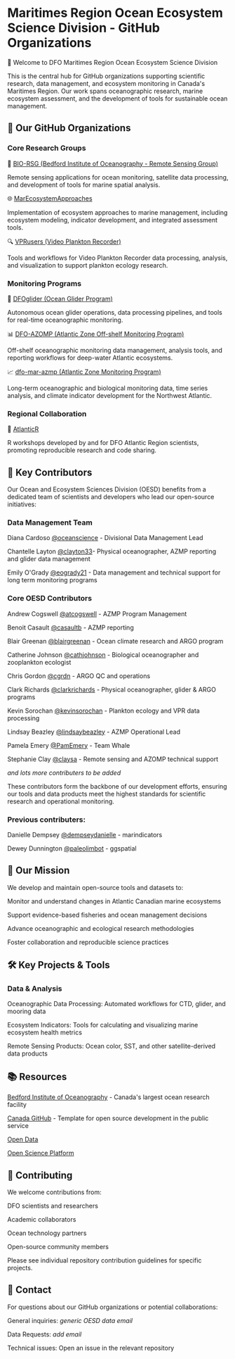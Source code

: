 # Maritimes Region Ocean Ecosystem Science Division - GitHub Organizations

🌊 Welcome to DFO Maritimes Region Ocean Ecosystem Science Division

This is the central hub for GitHub organizations supporting scientific research, data management, and ecosystem monitoring in Canada's Maritimes Region. Our work spans oceanographic research, marine ecosystem assessment, and the development of tools for sustainable ocean management.

## 🏢 Our GitHub Organizations

### Core Research Groups

🔬 [BIO-RSG (Bedford Institute of Oceanography - Remote Sensing Group)](https://github.com/BIO-RSG)

Remote sensing applications for ocean monitoring, satellite data processing, and development of tools for marine spatial analysis.

🌐 [MarEcosystemApproaches](https://github.com/MarEcosystemApproaches)

Implementation of ecosystem approaches to marine management, including ecosystem modeling, indicator development, and integrated assessment tools.

🔍 [VPRusers (Video Plankton Recorder)](https://github.com/VPRusers)

Tools and workflows for Video Plankton Recorder data processing, analysis, and visualization to support plankton ecology research.

### Monitoring Programs

🌊 [DFOglider (Ocean Glider Program)](https://github.com/DFOglider)

Autonomous ocean glider operations, data processing pipelines, and tools for real-time oceanographic monitoring.

📊 [DFO-AZOMP (Atlantic Zone Off-shelf Monitoring Program)](https://github.com/DFO-AZOMP)


Off-shelf oceanographic monitoring data management, analysis tools, and reporting workflows for deep-water Atlantic ecosystems.

📈 [dfo-mar-azmp (Atlantic Zone Monitoring Program)](https://github.com/dfo-mar-azmp)

Long-term oceanographic and biological monitoring data, time series analysis, and climate indicator development for the Northwest Atlantic.

### Regional Collaboration

🤝 [AtlanticR](https://github.com/AtlanticR)

R workshops developed by and for DFO Atlantic Region scientists, promoting reproducible research and code sharing.

## 👥 Key Contributors

Our Ocean and Ecosystem Sciences Division (OESD) benefits from a dedicated team of scientists and developers who lead our open-source initiatives:

### Data Management Team

Diana Cardoso [@oceanscience](https://github.com/oceanscience) - Divisional Data Management Lead

Chantelle Layton [@clayton33](https://github.com/clayton33)- Physical oceanographer, AZMP reporting and glider data management

Emily O'Grady [@eogrady21](https://github.com/eogrady21) - Data management and technical support for long term monitoring programs 



### Core OESD Contributors

Andrew Cogswell [@atcogswell](https://github.com/atcogswell) - AZMP Program Management

Benoit Casault [@casaultb](https://github.com/casaultb) - AZMP reporting

Blair Greenan [@blairgreenan](https://github.com/blairgreenan)  - Ocean climate research and ARGO program

Catherine Johnson [@cathjohnson](https://github.com/cathjohnson) - Biological oceanographer and zooplankton ecologist

Chris Gordon [@cgrdn](https://github.com/cgrdn) - ARGO QC and operations

Clark Richards [@clarkrichards](https://github.com/clarkrichards) - Physical oceanographer, glider & ARGO programs

Kevin Sorochan [@kevinsorochan](https://github.com/kevinsorochan) - Plankton ecology and VPR data processing

Lindsay Beazley [@lindsaybeazley](https://github.com/lindsaybeazley)  - AZMP Operational Lead

Pamela Emery [@PamEmery](https://github.com/PamEmery) - Team Whale

Stephanie Clay [@claysa](https://github.com/claysa) - Remote sensing and AZOMP technical support

*and lots more contributers to be added*


These contributors form the backbone of our development efforts, ensuring our tools and data products meet the highest standards for scientific research and operational monitoring.

### Previous contributers:

Danielle Dempsey [@dempseydanielle](https://github.com/dempseydanielle) - marindicators 

Dewey Dunnington [@paleolimbot](https://github.com/paleolimbot) - ggspatial 

## 🎯 Our Mission

We develop and maintain open-source tools and datasets to:

Monitor and understand changes in Atlantic Canadian marine ecosystems

Support evidence-based fisheries and ocean management decisions

Advance oceanographic and ecological research methodologies

Foster collaboration and reproducible science practices


## 🛠️ Key Projects & Tools

### Data & Analysis

Oceanographic Data Processing: Automated workflows for CTD, glider, and mooring data

Ecosystem Indicators: Tools for calculating and visualizing marine ecosystem health metrics

Remote Sensing Products: Ocean color, SST, and other satellite-derived data products



## 📚 Resources

[Bedford Institute of Oceanography](https://www.bio.gc.ca/index-en.php) - Canada's largest ocean research facility

[Canada GitHub](https://github.com/canada-ca/template-gabarit) - Template for open source development in the public service

[Open Data](https://open.canada.ca/en) 

[Open Science Platform](https://osdp-psdo.canada.ca/dp/en)

## 👥 Contributing

We welcome contributions from:

DFO scientists and researchers

Academic collaborators

Ocean technology partners

Open-source community members

Please see individual repository contribution guidelines for specific projects.

## 📧 Contact

For questions about our GitHub organizations or potential collaborations:

General inquiries: *generic OESD data email*

Data Requests: *add email*

Technical issues: Open an issue in the relevant repository



